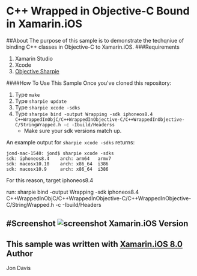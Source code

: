 C++ Wrapped in Objective-C Bound in Xamarin.iOS
=====
##About
The purpose of this sample is to demonstrate the techqniue of binding C++ classes in Objective-C to Xamarin.iOS.
###Requirements
1) Xamarin Studio
2) Xcode
3) [Objective Sharpie](https://files.xamarin.com/~abock/ObjectiveSharpie/latest)

####How To Use This Sample
Once you've cloned this repository:
1) Type ```make``` 
2) Type ```sharpie update```
3) Type ```sharpie xcode -sdks```
4) Type ```sharpie bind -output Wrapping -sdk iphoneos8.4 C++WrappedInObjC/C++WrappedInObjective-C/C++WrappedInObjective-C/StringWrapped.h -c -Ibuild/Headerss```
     * Make sure your sdk versions match up.

An example output for ```sharpie xcode -sdks``` returns:

    jond-mac-1540: jond$ sharpie xcode -sdks
    sdk: iphoneos8.4    arch: arm64   armv7
    sdk: macosx10.10    arch: x86_64  i386
    sdk: macosx10.9     arch: x86_64  i386

For this reason, target iphoneos8.4

run: sharpie bind -output Wrapping -sdk iphoneos8.4 C++WrappedInObjC/C++WrappedInObjective-C/C++WrappedInObjective-C/StringWrapped.h -c -Ibuild/Headers

#Screenshot
![screenshot](https://github.com/xamarin/customer-success/blob/master/samples/Xamarin.iOS/CppToXamarin/Screenshot/1.png "Xamarin.iOS Screenshot")
Xamarin.iOS Version
---------------------
This sample was written with [Xamarin.iOS 8.0](http://xamarin.com/platform)
Author
-------
Jon Davis